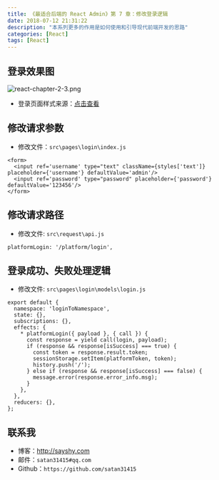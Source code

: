 ```yaml
---
title: 《最适合后端的 React Admin》第 7 章：修改登录逻辑
date: 2018-07-12 21:31:22
description: "本系列更多的作用是如何使用和引导现代前端开发的思路"
categories: [React]
tags: [React]
---
```


## 登录效果图

![react-chapter-2-3.png](https://upload-images.jianshu.io/upload_images/1853136-f5e862736137d852.png?imageMogr2/auto-orient/strip%7CimageView2/2/w/1240)

- 登录页面样式来源：[点击查看](https://www.js-css.cn/a/css/template/reglogin/2018/0129/1504.html?tdsourcetag=s_pctim_aiomsg)

## 修改请求参数

- 修改文件：`src\pages\login\index.js`

```
<form>
  <input ref='username' type="text" className={styles['text']} placeholder={'username'} defaultValue='admin'/>
  <input ref='password' type="password" placeholder={'password'} defaultValue='123456'/>
</form>
```


## 修改请求路径

- 修改文件: `src\request\api.js`

```
platformLogin: '/platform/login',
````

## 登录成功、失败处理逻辑

- 修改文件: `src\pages\login\models\login.js`

```
export default {
  namespace: 'loginToNamespace',
  state: {},
  subscriptions: {},
  effects: {
    * platformLogin({ payload }, { call }) {
      const response = yield call(login, payload);
      if (response && response[isSuccess] === true) {
        const token = response.result.token;
        sessionStorage.setItem(platformToken, token);
        history.push('/');
      } else if (response && response[isSuccess] === false) {
        message.error(response.error_info.msg);
      }
    },
  },
  reducers: {},
};
````


## 联系我

- 博客：<http://sayshy.com>
- 邮件：`satan31415#qq.com`
- Github：`https://github.com/satan31415`
